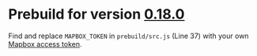 # Prebuild for version [0.18.0](https://github.com/sgelb/mapline/releases/tag/v0.18.0)

Find and replace `MAPBOX_TOKEN` in `prebuild/src.js` (Line 37)
with your own [Mapbox access token](https://www.mapbox.com/help/create-api-access-token/).

